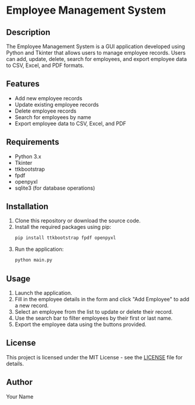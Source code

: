 
# Employee Management System

## Description
The Employee Management System is a GUI application developed using Python and Tkinter that allows users to manage employee records. Users can add, update, delete, search for employees, and export employee data to CSV, Excel, and PDF formats.

## Features
- Add new employee records
- Update existing employee records
- Delete employee records
- Search for employees by name
- Export employee data to CSV, Excel, and PDF

## Requirements
- Python 3.x
- Tkinter
- ttkbootstrap
- fpdf
- openpyxl
- sqlite3 (for database operations)

## Installation
1. Clone this repository or download the source code.
2. Install the required packages using pip:
   ```bash
   pip install ttkbootstrap fpdf openpyxl
   ```
3. Run the application:
   ```bash
   python main.py
   ```

## Usage
1. Launch the application.
2. Fill in the employee details in the form and click "Add Employee" to add a new record.
3. Select an employee from the list to update or delete their record.
4. Use the search bar to filter employees by their first or last name.
5. Export the employee data using the buttons provided.

## License
This project is licensed under the MIT License - see the [LICENSE](LICENSE) file for details.

## Author
Your Name
